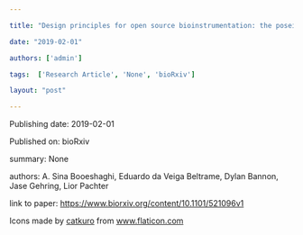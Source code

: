 ---
title: "Design principles for open source bioinstrumentation: the poseidon syringe pump system as an example "
date: "2019-02-01"
authors: ['admin']
tags:  ['Research Article', 'None', 'bioRxiv']
layout: "post"
---
Publishing date: 2019-02-01

Published on: bioRxiv

summary: None

authors: A. Sina Booeshaghi, Eduardo da Veiga Beltrame, Dylan Bannon, Jase Gehring, Lior Pachter

link to paper: https://www.biorxiv.org/content/10.1101/521096v1

Icons made by <a href="https://www.flaticon.com/free-icon/bookshelves_3576884" title="catkuro">catkuro</a> from <a href="https://www.flaticon.com/" title="Flaticon"> www.flaticon.com</a>